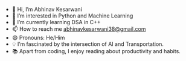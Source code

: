 - 👋 Hi, I’m Abhinav Kesarwani
- 👀 I’m interested in Python and Machine Learning
- 🌱 I’m currently learning DSA in C++
- 📫 How to reach me abhinavkesarwani38@gmail.com
- 😄 Pronouns: He/Him
- 💡 I’m fascinated by the intersection of AI and Transportation.
- 📚 Apart from coding, I enjoy reading about productivity and habits.

<!---
AbhiKesarwani/AbhiKesarwani is a ✨ special ✨ repository because its `README.md` (this file) appears on your GitHub profile.
You can click the Preview link to take a look at your changes.
--->
